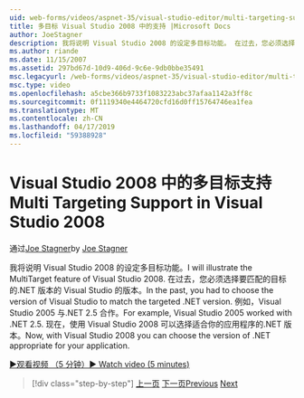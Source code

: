 ```yaml
---
uid: web-forms/videos/aspnet-35/visual-studio-editor/multi-targeting-support-in-visual-studio-2008
title: 多目标 Visual Studio 2008 中的支持 |Microsoft Docs
author: JoeStagner
description: 我将说明 Visual Studio 2008 的设定多目标功能。 在过去，您必须选择版本的 Visual Studio 以匹配目标的.NET versi...
ms.author: riande
ms.date: 11/15/2007
ms.assetid: 297bd67d-10d9-406d-9c6e-9db0bbe35491
msc.legacyurl: /web-forms/videos/aspnet-35/visual-studio-editor/multi-targeting-support-in-visual-studio-2008
msc.type: video
ms.openlocfilehash: a5cbe366b9733f1083223abc37afaa1142a3ff8c
ms.sourcegitcommit: 0f1119340e4464720cfd16d0ff15764746ea1fea
ms.translationtype: MT
ms.contentlocale: zh-CN
ms.lasthandoff: 04/17/2019
ms.locfileid: "59388928"
---
```

# <a name="multi-targeting-support-in-visual-studio-2008"></a><span data-ttu-id="d350f-104">Visual Studio 2008 中的多目标支持</span><span class="sxs-lookup"><span data-stu-id="d350f-104">Multi Targeting Support in Visual Studio 2008</span></span>

<span data-ttu-id="d350f-105">通过[Joe Stagner](https://github.com/JoeStagner)</span><span class="sxs-lookup"><span data-stu-id="d350f-105">by [Joe Stagner](https://github.com/JoeStagner)</span></span>

<span data-ttu-id="d350f-106">我将说明 Visual Studio 2008 的设定多目标功能。</span><span class="sxs-lookup"><span data-stu-id="d350f-106">I will illustrate the MultiTarget feature of Visual Studio 2008.</span></span> <span data-ttu-id="d350f-107">在过去，您必须选择要匹配的目标的.NET 版本的 Visual Studio 的版本。</span><span class="sxs-lookup"><span data-stu-id="d350f-107">In the past, you had to choose the version of Visual Studio to match the targeted .NET version.</span></span> <span data-ttu-id="d350f-108">例如，Visual Studio 2005 与.NET 2.5 合作。</span><span class="sxs-lookup"><span data-stu-id="d350f-108">For example, Visual Studio 2005 worked with .NET 2.5.</span></span> <span data-ttu-id="d350f-109">现在，使用 Visual Studio 2008 可以选择适合你的应用程序的.NET 版本。</span><span class="sxs-lookup"><span data-stu-id="d350f-109">Now, with Visual Studio 2008 you can choose the version of .NET appropriate for your application.</span></span>

[<span data-ttu-id="d350f-110">&#9654;观看视频 （5 分钟）</span><span class="sxs-lookup"><span data-stu-id="d350f-110">&#9654; Watch video (5 minutes)</span></span>](https://channel9.msdn.com/Blogs/ASP-NET-Site-Videos/multi-targeting-support-in-visual-studio-2008)

> [!div class="step-by-step"]
> <span data-ttu-id="d350f-111">[上一页](javascript-debugging-in-visual-studio-2008.md)
> [下一页](intellisense-for-jscript-and-aspnet-ajax.md)</span><span class="sxs-lookup"><span data-stu-id="d350f-111">[Previous](javascript-debugging-in-visual-studio-2008.md)
[Next](intellisense-for-jscript-and-aspnet-ajax.md)</span></span>
